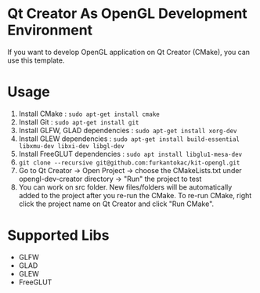 # Qt Creator As OpenGL Development Environment

If you want to develop OpenGL application on Qt Creator (CMake), you can use this template.


# Usage

1. Install CMake : `sudo apt-get install cmake`
1. Install Git : `sudo apt-get install git`
1. Install GLFW, GLAD dependencies : `sudo apt-get install xorg-dev`
1. Install GLEW dependencies : `sudo apt-get install build-essential libxmu-dev libxi-dev libgl-dev`
1. Install FreeGLUT dependencies : `sudo apt install libglu1-mesa-dev` 
1. `git clone --recursive git@github.com:furkantokac/kit-opengl.git`
1. Go to Qt Creator -> Open Project -> choose the CMakeLists.txt under opengl-dev-creator directory -> "Run" the project to test
1. You can work on src folder. New files/folders will be automatically added to the project after you re-run the CMake. To re-run CMake, right click the project name on Qt Creator and click "Run CMake".


# Supported Libs

* GLFW
* GLAD
* GLEW
* FreeGLUT
